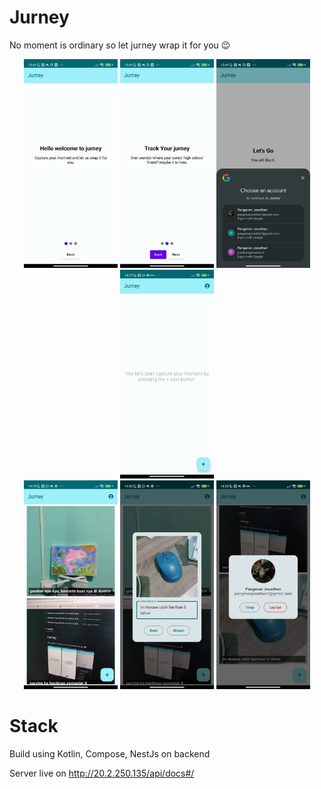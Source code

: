 # Jurney  

No moment is ordinary so let jurney wrap it for you 😉

<div style="text-align:center">
    <img src="./public/WhatsApp Image 2024-06-15 at 13.41.52_efbd44f0.jpg" width="150">
    <img src="./public/WhatsApp Image 2024-06-15 at 13.41.53_f1d8efd6.jpg" width="150">
    <img src="./public/WhatsApp Image 2024-06-15 at 13.41.53_34343388.jpg" width="150">
    <img src="./public/WhatsApp Image 2024-06-15 at 14.22.37_a49dbaff.jpg" width="150">
</div>

<div style="text-align:center">
    <img src="./public/WhatsApp Image 2024-06-15 at 14.22.38_bddb37d6.jpg" width="150">
    <img src="./public/WhatsApp Image 2024-06-15 at 14.22.38_fe92251d.jpg" width="150">
    <img src="./public/WhatsApp Image 2024-06-15 at 14.22.49_e18d3826.jpg" width="150">
</div>

# Stack

Build using Kotlin, Compose, NestJs on backend

Server live on http://20.2.250.135/api/docs#/